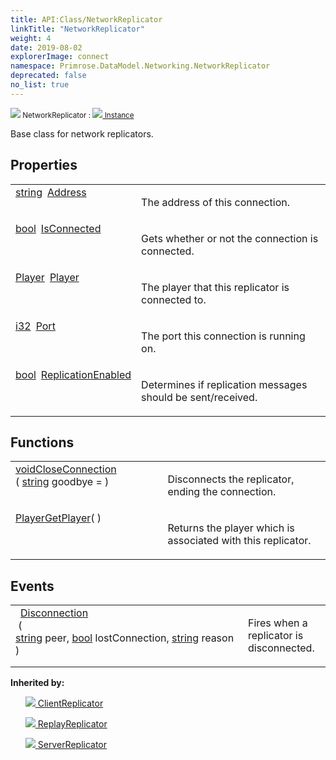 ```yaml
---
title: API:Class/NetworkReplicator
linkTitle: "NetworkReplicator"
weight: 4
date: 2019-08-02
explorerImage: connect
namespace: Primrose.DataModel.Networking.NetworkReplicator
deprecated: false
no_list: true
---
```

<small class="inheritance">
<span class="" href="/docs/api-reference/Class/NetworkReplicator"><img src="/icons/silk/connect.png"/>&nbsp;NetworkReplicator</span>&nbsp;:&nbsp;<a class="" href="/docs/api-reference/Class/Instance"><img src="/icons/silk/default.png"/>&nbsp;Instance</a></small>
<p class="summary">

Base class for network replicators.

</p>
 
## Properties
 
<table class="studiohide">
<tbody>
<tr class="function-row ">
<td style="vertical-align:top;white-space:normal;">
<div>
<a class="type" href="/docs/api-reference/System/string">string</a><span class="method-body" style="text-indent: -2em; padding-left: 0.5em"><a class="name" href="Address">Address</a></span></td>
<td style="vertical-align:top;white-space:normal;">
<p>
The address of this connection.
</p></td>
</tr>

<tr class="function-row ">
<td style="vertical-align:top;white-space:normal;">
<div>
<a class="type" href="/docs/api-reference/System/Primitives#boolean">bool</a><span class="method-body" style="text-indent: -2em; padding-left: 0.5em"><a class="name" href="IsConnected">IsConnected</a></span></td>
<td style="vertical-align:top;white-space:normal;">
<p>
Gets whether or not the connection is connected.
</p></td>
</tr>

<tr class="function-row ">
<td style="vertical-align:top;white-space:normal;">
<div>
<a class="type" href="/docs/api-reference/Class/Player">Player</a><span class="method-body" style="text-indent: -2em; padding-left: 0.5em"><a class="name" href="Player">Player</a></span></td>
<td style="vertical-align:top;white-space:normal;">
<p>
The player that this replicator is connected to.
</p></td>
</tr>

<tr class="function-row ">
<td style="vertical-align:top;white-space:normal;">
<div>
<a class="type" href="/docs/api-reference/System/Primitives#int32">i32</a><span class="method-body" style="text-indent: -2em; padding-left: 0.5em"><a class="name" href="Port">Port</a></span></td>
<td style="vertical-align:top;white-space:normal;">
<p>
The port this connection is running on.
</p></td>
</tr>

<tr class="function-row ">
<td style="vertical-align:top;white-space:normal;">
<div>
<a class="type" href="/docs/api-reference/System/Primitives#boolean">bool</a><span class="method-body" style="text-indent: -2em; padding-left: 0.5em"><a class="name" href="ReplicationEnabled">ReplicationEnabled</a></span></td>
<td style="vertical-align:top;white-space:normal;">
<p>
Determines if replication messages should be sent/received.
</p></td>
</tr>

</tbody>
</table>
 
## Functions
 
<table class="studiohide">
<tbody>
<tr class="function-row ">
<td style="vertical-align:top;white-space:normal;">
<div>
<a class="type" href="/docs/api-reference/System/void">void</a><span class="method-body" style="text-indent: -2em;"><a class="method-name  " href="CloseConnection">CloseConnection</a></span><span style="display: inline-block">( <span class="param" style="white-space: nowrap"><a class="type" href="/docs/api-reference/System/string">string</a> goodbye = <i></i></span> )</span></span></div></td>
<td style="vertical-align:top;white-space:normal;">
<p>
Disconnects the replicator, ending the connection.
</p></td>
</tr>

<tr class="function-row ">
<td style="vertical-align:top;white-space:normal;">
<div>
<a class="type" href="/docs/api-reference/Class/Player">Player</a><span class="method-body" style="text-indent: -2em;"><a class="method-name  " href="GetPlayer">GetPlayer</a></span><span style="display: inline-block">( <span class="param" style="white-space: nowrap"></span> )</span></span></div></td>
<td style="vertical-align:top;white-space:normal;">
<p>
Returns the player which is associated with this replicator.
</p></td>
</tr>

</tbody>
</table>
 
## Events
 
<table class="studiohide">
<tbody>
<tr class="function-row ">
<td style="vertical-align:top;white-space:normal;">
<span class="event-body" style="text-indent: -2em; padding-left: 0.5em"><a class="event-name " href="Disconnection">Disconnection</a></span><span style="display: inline-block">&nbsp;( <span class="param" style="white-space: nowrap"><a class="type" href="/docs/api-reference/System/string">string</a> peer, <a class="type" href="/docs/api-reference/System/Primitives#boolean">bool</a> lostConnection, <a class="type" href="/docs/api-reference/System/string">string</a> reason</span> )</span></span></td>
<td style="vertical-align:top;white-space:normal;">
<p>
Fires when a replicator is disconnected.
</p></td>
</tr>

</tbody>
</table>
<b>
Inherited by:</b>
<div class="inheritors">
<ul class="root">
<a class="" href="/docs/api-reference/Class/ClientReplicator"><img src="/icons/silk/connect.png"/>&nbsp;ClientReplicator</a>
<ul class="nested">
</ul>
<a class="" href="/docs/api-reference/Class/ReplayReplicator"><img src="/icons/silk/connect.png"/>&nbsp;ReplayReplicator</a>
<ul class="nested">
</ul>
<a class="" href="/docs/api-reference/Class/ServerReplicator"><img src="/icons/silk/connect.png"/>&nbsp;ServerReplicator</a>
<ul class="nested">
</ul>
</ul>
</div>
